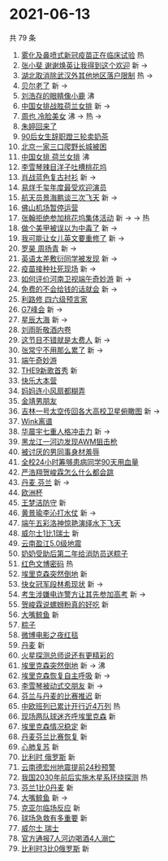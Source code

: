# 2021-06-13

共 79 条

<!-- BEGIN -->
<!-- 最后更新时间 Sun Jun 13 2021 05:17:05 GMT+0800 (China Standard Time) -->

1. [雾化及鼻喷式新冠疫苗正在临床试验](https://s.weibo.com//weibo?q=%23%E9%9B%BE%E5%8C%96%E5%8F%8A%E9%BC%BB%E5%96%B7%E5%BC%8F%E6%96%B0%E5%86%A0%E7%96%AB%E8%8B%97%E6%AD%A3%E5%9C%A8%E4%B8%B4%E5%BA%8A%E8%AF%95%E9%AA%8C%23&Refer=new_time)
   热
2. [张小斐
   谢谢焕英让我得到这个欢迎](https://s.weibo.com//weibo?q=%E5%BC%A0%E5%B0%8F%E6%96%90%20%E8%B0%A2%E8%B0%A2%E7%84%95%E8%8B%B1%E8%AE%A9%E6%88%91%E5%BE%97%E5%88%B0%E8%BF%99%E4%B8%AA%E6%AC%A2%E8%BF%8E&Refer=top)
   新 ->
3. [湖北取消除武汉外其他地区落户限制](https://s.weibo.com//weibo?q=%23%E6%B9%96%E5%8C%97%E5%8F%96%E6%B6%88%E9%99%A4%E6%AD%A6%E6%B1%89%E5%A4%96%E5%85%B6%E4%BB%96%E5%9C%B0%E5%8C%BA%E8%90%BD%E6%88%B7%E9%99%90%E5%88%B6%23&Refer=top)
   热 ->
4. [贝尔老了](https://s.weibo.com//weibo?q=%23%E8%B4%9D%E5%B0%94%E8%80%81%E4%BA%86%23&Refer=top)
   新 ->
5. [刘浩存的眼睛像小鹿](https://s.weibo.com//weibo?q=%23%E5%88%98%E6%B5%A9%E5%AD%98%E7%9A%84%E7%9C%BC%E7%9D%9B%E5%83%8F%E5%B0%8F%E9%B9%BF%23&Refer=top)
   沸
6. [中国女排战胜荷兰女排](https://s.weibo.com//weibo?q=%23%E4%B8%AD%E5%9B%BD%E5%A5%B3%E6%8E%92%E6%88%98%E8%83%9C%E8%8D%B7%E5%85%B0%E5%A5%B3%E6%8E%92%23&Refer=top)
   新 ->
7. [周也 冷脸美女](https://s.weibo.com//weibo?q=%E5%91%A8%E4%B9%9F%20%E5%86%B7%E8%84%B8%E7%BE%8E%E5%A5%B3&Refer=top)
   沸 -> 热 ->
8. [朱婷回来了](https://s.weibo.com//weibo?q=%23%E6%9C%B1%E5%A9%B7%E5%9B%9E%E6%9D%A5%E4%BA%86%23&Refer=top)
9. [90后女生辞职蹬三轮卖奶茶](https://s.weibo.com//weibo?q=%2390%E5%90%8E%E5%A5%B3%E7%94%9F%E8%BE%9E%E8%81%8C%E8%B9%AC%E4%B8%89%E8%BD%AE%E5%8D%96%E5%A5%B6%E8%8C%B6%23&Refer=top)
10. [北京一家三口爬野长城被困](https://s.weibo.com//weibo?q=%23%E5%8C%97%E4%BA%AC%E4%B8%80%E5%AE%B6%E4%B8%89%E5%8F%A3%E7%88%AC%E9%87%8E%E9%95%BF%E5%9F%8E%E8%A2%AB%E5%9B%B0%23&Refer=top)
11. [中国女排 荷兰女排](https://s.weibo.com//weibo?q=%E4%B8%AD%E5%9B%BD%E5%A5%B3%E6%8E%92%20%E8%8D%B7%E5%85%B0%E5%A5%B3%E6%8E%92&Refer=top)
    沸
12. [李雪琴辣目洋子吐槽桃花坞](https://s.weibo.com//weibo?q=%23%E6%9D%8E%E9%9B%AA%E7%90%B4%E8%BE%A3%E7%9B%AE%E6%B4%8B%E5%AD%90%E5%90%90%E6%A7%BD%E6%A1%83%E8%8A%B1%E5%9D%9E%23&Refer=top)
13. [肖战蓝色复古衬衫](https://s.weibo.com//weibo?q=%23%E8%82%96%E6%88%98%E8%93%9D%E8%89%B2%E5%A4%8D%E5%8F%A4%E8%A1%AC%E8%A1%AB%23&Refer=top)
    新 ->
14. [易烊千玺年度最受欢迎演员](https://s.weibo.com//weibo?q=%23%E6%98%93%E7%83%8A%E5%8D%83%E7%8E%BA%E5%B9%B4%E5%BA%A6%E6%9C%80%E5%8F%97%E6%AC%A2%E8%BF%8E%E6%BC%94%E5%91%98%23&Refer=top)
15. [航天员景海鹏谈三次飞天](https://s.weibo.com//weibo?q=%23%E8%88%AA%E5%A4%A9%E5%91%98%E6%99%AF%E6%B5%B7%E9%B9%8F%E8%B0%88%E4%B8%89%E6%AC%A1%E9%A3%9E%E5%A4%A9%23&Refer=top)
    新 ->
16. [佛山机场暂停运营](https://s.weibo.com//weibo?q=%23%E4%BD%9B%E5%B1%B1%E6%9C%BA%E5%9C%BA%E6%9A%82%E5%81%9C%E8%BF%90%E8%90%A5%23&Refer=top)
17. [张翰拒绝参加桃花坞集体活动](https://s.weibo.com//weibo?q=%23%E5%BC%A0%E7%BF%B0%E6%8B%92%E7%BB%9D%E5%8F%82%E5%8A%A0%E6%A1%83%E8%8A%B1%E5%9D%9E%E9%9B%86%E4%BD%93%E6%B4%BB%E5%8A%A8%23&Refer=top)
    新 -> -> 热
18. [做个美甲被误以为中毒了](https://s.weibo.com//weibo?q=%23%E5%81%9A%E4%B8%AA%E7%BE%8E%E7%94%B2%E8%A2%AB%E8%AF%AF%E4%BB%A5%E4%B8%BA%E4%B8%AD%E6%AF%92%E4%BA%86%23&Refer=top)
    新 ->
19. [我可能让女儿英文要重修了](https://s.weibo.com//weibo?q=%23%E6%88%91%E5%8F%AF%E8%83%BD%E8%AE%A9%E5%A5%B3%E5%84%BF%E8%8B%B1%E6%96%87%E8%A6%81%E9%87%8D%E4%BF%AE%E4%BA%86%23&Refer=top)
    新 ->
20. [罗昊 周扬青](https://s.weibo.com//weibo?q=%E7%BD%97%E6%98%8A%20%E5%91%A8%E6%89%AC%E9%9D%92&Refer=top)
    新 ->
21. [英语太差敷衍同学被发现](https://s.weibo.com//weibo?q=%23%E8%8B%B1%E8%AF%AD%E5%A4%AA%E5%B7%AE%E6%95%B7%E8%A1%8D%E5%90%8C%E5%AD%A6%E8%A2%AB%E5%8F%91%E7%8E%B0%23&Refer=top)
    新 ->
22. [疫苗接种社死现场](https://s.weibo.com//weibo?q=%23%E7%96%AB%E8%8B%97%E6%8E%A5%E7%A7%8D%E7%A4%BE%E6%AD%BB%E7%8E%B0%E5%9C%BA%23&Refer=top)
    新 ->
23. [如何评价河南卫视端午奇妙游](https://s.weibo.com//weibo?q=%23%E5%A6%82%E4%BD%95%E8%AF%84%E4%BB%B7%E6%B2%B3%E5%8D%97%E5%8D%AB%E8%A7%86%E7%AB%AF%E5%8D%88%E5%A5%87%E5%A6%99%E6%B8%B8%23&Refer=top)
    新 ->
24. [免费的不会给钱的话就会](https://s.weibo.com//weibo?q=%23%E5%85%8D%E8%B4%B9%E7%9A%84%E4%B8%8D%E4%BC%9A%E7%BB%99%E9%92%B1%E7%9A%84%E8%AF%9D%E5%B0%B1%E4%BC%9A%23&Refer=top)
    新 ->
25. [利路修 四六级预言家](https://s.weibo.com//weibo?q=%E5%88%A9%E8%B7%AF%E4%BF%AE%20%E5%9B%9B%E5%85%AD%E7%BA%A7%E9%A2%84%E8%A8%80%E5%AE%B6&Refer=top)
26. [G7峰会](https://s.weibo.com//weibo?q=G7%E5%B3%B0%E4%BC%9A&Refer=top) 新 ->
27. [星辰大海](https://s.weibo.com//weibo?q=%E6%98%9F%E8%BE%B0%E5%A4%A7%E6%B5%B7&Refer=top)
    新 ->
28. [刘雨昕敬酒内卷](https://s.weibo.com//weibo?q=%23%E5%88%98%E9%9B%A8%E6%98%95%E6%95%AC%E9%85%92%E5%86%85%E5%8D%B7%23&Refer=top)
29. [这节目不错就是太费人](https://s.weibo.com//weibo?q=%23%E8%BF%99%E8%8A%82%E7%9B%AE%E4%B8%8D%E9%94%99%E5%B0%B1%E6%98%AF%E5%A4%AA%E8%B4%B9%E4%BA%BA%23&Refer=top)
    新 ->
30. [张常宁不用那么累了](https://s.weibo.com//weibo?q=%E5%BC%A0%E5%B8%B8%E5%AE%81%E4%B8%8D%E7%94%A8%E9%82%A3%E4%B9%88%E7%B4%AF%E4%BA%86&Refer=top)
    新 ->
31. [端午奇妙游](https://s.weibo.com//weibo?q=%E7%AB%AF%E5%8D%88%E5%A5%87%E5%A6%99%E6%B8%B8&Refer=top)
32. [THE9新歌首秀](https://s.weibo.com//weibo?q=%23THE9%E6%96%B0%E6%AD%8C%E9%A6%96%E7%A7%80%23&Refer=top)
    新
33. [快乐大本营](https://s.weibo.com//weibo?q=%E5%BF%AB%E4%B9%90%E5%A4%A7%E6%9C%AC%E8%90%A5&Refer=top)
34. [妈妈连小风扇都糊弄](https://s.weibo.com//weibo?q=%23%E5%A6%88%E5%A6%88%E8%BF%9E%E5%B0%8F%E9%A3%8E%E6%89%87%E9%83%BD%E7%B3%8A%E5%BC%84%23&Refer=top)
35. [金靖男朋友](https://s.weibo.com//weibo?q=%23%E9%87%91%E9%9D%96%E7%94%B7%E6%9C%8B%E5%8F%8B%23&Refer=top)
36. [吉林一号太空传回各大高校卫星俯瞰图](https://s.weibo.com//weibo?q=%23%E5%90%89%E6%9E%97%E4%B8%80%E5%8F%B7%E5%A4%AA%E7%A9%BA%E4%BC%A0%E5%9B%9E%E5%90%84%E5%A4%A7%E9%AB%98%E6%A0%A1%E5%8D%AB%E6%98%9F%E4%BF%AF%E7%9E%B0%E5%9B%BE%23&Refer=top)
    新 ->
37. [Wink离谱](https://s.weibo.com//weibo?q=%23Wink%E7%A6%BB%E8%B0%B1%23&Refer=top)
38. [华晨宇七重人格冲击力](https://s.weibo.com//weibo?q=%23%E5%8D%8E%E6%99%A8%E5%AE%87%E4%B8%83%E9%87%8D%E4%BA%BA%E6%A0%BC%E5%86%B2%E5%87%BB%E5%8A%9B%23&Refer=top)
    新 ->
39. [黑龙江一河边发现AWM狙击枪](https://s.weibo.com//weibo?q=%23%E9%BB%91%E9%BE%99%E6%B1%9F%E4%B8%80%E6%B2%B3%E8%BE%B9%E5%8F%91%E7%8E%B0AWM%E7%8B%99%E5%87%BB%E6%9E%AA%23&Refer=top)
40. [被讨厌的男同事身材羞辱](https://s.weibo.com//weibo?q=%23%E8%A2%AB%E8%AE%A8%E5%8E%8C%E7%9A%84%E7%94%B7%E5%90%8C%E4%BA%8B%E8%BA%AB%E6%9D%90%E7%BE%9E%E8%BE%B1%23&Refer=top)
41. [全校24小时筹够患病同学90天用血量](https://s.weibo.com//weibo?q=%23%E5%85%A8%E6%A0%A124%E5%B0%8F%E6%97%B6%E7%AD%B9%E5%A4%9F%E6%82%A3%E7%97%85%E5%90%8C%E5%AD%A690%E5%A4%A9%E7%94%A8%E8%A1%80%E9%87%8F%23&Refer=top)
42. [严浩翔贺峻霖怎么什么都会跳](https://s.weibo.com//weibo?q=%23%E4%B8%A5%E6%B5%A9%E7%BF%94%E8%B4%BA%E5%B3%BB%E9%9C%96%E6%80%8E%E4%B9%88%E4%BB%80%E4%B9%88%E9%83%BD%E4%BC%9A%E8%B7%B3%23&Refer=top)
43. [丹麦 芬兰](https://s.weibo.com//weibo?q=%E4%B8%B9%E9%BA%A6%20%E8%8A%AC%E5%85%B0&Refer=top)
    新 ->
44. [欧洲杯](https://s.weibo.com//weibo?q=%E6%AC%A7%E6%B4%B2%E6%9D%AF&Refer=top)
45. [王梦洁防守](https://s.weibo.com//weibo?q=%E7%8E%8B%E6%A2%A6%E6%B4%81%E9%98%B2%E5%AE%88&Refer=top)
    新
46. [黄景瑜李沁打水仗](https://s.weibo.com//weibo?q=%23%E9%BB%84%E6%99%AF%E7%91%9C%E6%9D%8E%E6%B2%81%E6%89%93%E6%B0%B4%E4%BB%97%23&Refer=top)
    新 ->
47. [端午五彩洛神惊艳演绎水下飞天](https://s.weibo.com//weibo?q=%23%E7%AB%AF%E5%8D%88%E4%BA%94%E5%BD%A9%E6%B4%9B%E7%A5%9E%E6%83%8A%E8%89%B3%E6%BC%94%E7%BB%8E%E6%B0%B4%E4%B8%8B%E9%A3%9E%E5%A4%A9%23&Refer=top)
48. [威尔士1比1瑞士](https://s.weibo.com//weibo?q=%23%E5%A8%81%E5%B0%94%E5%A3%AB1%E6%AF%941%E7%91%9E%E5%A3%AB%23&Refer=top)
    新
49. [云南盈江5.0级地震](https://s.weibo.com//weibo?q=%E4%BA%91%E5%8D%97%E7%9B%88%E6%B1%9F5.0%E7%BA%A7%E5%9C%B0%E9%9C%87&Refer=top)
50. [奶奶受助后第二年给消防员送粽子](https://s.weibo.com//weibo?q=%23%E5%A5%B6%E5%A5%B6%E5%8F%97%E5%8A%A9%E5%90%8E%E7%AC%AC%E4%BA%8C%E5%B9%B4%E7%BB%99%E6%B6%88%E9%98%B2%E5%91%98%E9%80%81%E7%B2%BD%E5%AD%90%23&Refer=top)
51. [红色文博密码](https://s.weibo.com//weibo?q=%23%E7%BA%A2%E8%89%B2%E6%96%87%E5%8D%9A%E5%AF%86%E7%A0%81%23&Refer=new_time)
    热
52. [埃里克森突然倒地](https://s.weibo.com//weibo?q=%E5%9F%83%E9%87%8C%E5%85%8B%E6%A3%AE%E7%AA%81%E7%84%B6%E5%80%92%E5%9C%B0&Refer=top)
    新
53. [快女冠军段林希现状](https://s.weibo.com//weibo?q=%23%E5%BF%AB%E5%A5%B3%E5%86%A0%E5%86%9B%E6%AE%B5%E6%9E%97%E5%B8%8C%E7%8E%B0%E7%8A%B6%23&Refer=top)
    新 ->
54. [考生涉嫌电诈警方让其先参加高考](https://s.weibo.com//weibo?q=%23%E8%80%83%E7%94%9F%E6%B6%89%E5%AB%8C%E7%94%B5%E8%AF%88%E8%AD%A6%E6%96%B9%E8%AE%A9%E5%85%B6%E5%85%88%E5%8F%82%E5%8A%A0%E9%AB%98%E8%80%83%23&Refer=top)
    新 ->
55. [贺峻霖说螺蛳粉真的好吃](https://s.weibo.com//weibo?q=%23%E8%B4%BA%E5%B3%BB%E9%9C%96%E8%AF%B4%E8%9E%BA%E8%9B%B3%E7%B2%89%E7%9C%9F%E7%9A%84%E5%A5%BD%E5%90%83%23&Refer=top)
    新
56. [大嘴鲸鱼](https://s.weibo.com//weibo?q=%E5%A4%A7%E5%98%B4%E9%B2%B8%E9%B1%BC&Refer=top)
    新
57. [粽子](https://s.weibo.com//weibo?q=%E7%B2%BD%E5%AD%90&Refer=top)
58. [微博电影之夜红毯](https://s.weibo.com//weibo?q=%23%E5%BE%AE%E5%8D%9A%E7%94%B5%E5%BD%B1%E4%B9%8B%E5%A4%9C%E7%BA%A2%E6%AF%AF%23&Refer=top)
59. [丹麦](https://s.weibo.com//weibo?q=%E4%B8%B9%E9%BA%A6&Refer=top) 新
60. [火星探测总师说还有更精彩的](https://s.weibo.com//weibo?q=%23%E7%81%AB%E6%98%9F%E6%8E%A2%E6%B5%8B%E6%80%BB%E5%B8%88%E8%AF%B4%E8%BF%98%E6%9C%89%E6%9B%B4%E7%B2%BE%E5%BD%A9%E7%9A%84%23&Refer=top)
61. [埃里克森突然倒地](https://s.weibo.com//weibo?q=%23%E5%9F%83%E9%87%8C%E5%85%8B%E6%A3%AE%E7%AA%81%E7%84%B6%E5%80%92%E5%9C%B0%23&Refer=top)
    新 -> 沸
62. [埃里克森恢复自主呼吸](https://s.weibo.com//weibo?q=%23%E5%9F%83%E9%87%8C%E5%85%8B%E6%A3%AE%E6%81%A2%E5%A4%8D%E8%87%AA%E4%B8%BB%E5%91%BC%E5%90%B8%23&Refer=top)
    新 ->
63. [李雪琴被动式交朋友](https://s.weibo.com//weibo?q=%23%E6%9D%8E%E9%9B%AA%E7%90%B4%E8%A2%AB%E5%8A%A8%E5%BC%8F%E4%BA%A4%E6%9C%8B%E5%8F%8B%23&Refer=top)
    新 ->
64. [芬兰与丹麦的比赛推迟](https://s.weibo.com//weibo?q=%23%E8%8A%AC%E5%85%B0%E4%B8%8E%E4%B8%B9%E9%BA%A6%E7%9A%84%E6%AF%94%E8%B5%9B%E6%8E%A8%E8%BF%9F%23&Refer=top)
    新
65. [中欧班列已累计开行近4万列](https://s.weibo.com//weibo?q=%23%E4%B8%AD%E6%AC%A7%E7%8F%AD%E5%88%97%E5%B7%B2%E7%B4%AF%E8%AE%A1%E5%BC%80%E8%A1%8C%E8%BF%914%E4%B8%87%E5%88%97%23&Refer=new_time)
    热
66. [现场两队球迷齐呼埃里克森](https://s.weibo.com//weibo?q=%E7%8E%B0%E5%9C%BA%E4%B8%A4%E9%98%9F%E7%90%83%E8%BF%B7%E9%BD%90%E5%91%BC%E5%9F%83%E9%87%8C%E5%85%8B%E6%A3%AE&Refer=top)
    新
67. [埃里克森情况稳定](https://s.weibo.com//weibo?q=%E5%9F%83%E9%87%8C%E5%85%8B%E6%A3%AE%E6%83%85%E5%86%B5%E7%A8%B3%E5%AE%9A&Refer=top)
    新
68. [丹麦芬兰比赛恢复](https://s.weibo.com//weibo?q=%E4%B8%B9%E9%BA%A6%E8%8A%AC%E5%85%B0%E6%AF%94%E8%B5%9B%E6%81%A2%E5%A4%8D&Refer=top)
    新
69. [心肺复苏](https://s.weibo.com//weibo?q=%E5%BF%83%E8%82%BA%E5%A4%8D%E8%8B%8F&Refer=top)
    新
70. [比利时 俄罗斯](https://s.weibo.com//weibo?q=%E6%AF%94%E5%88%A9%E6%97%B6%20%E4%BF%84%E7%BD%97%E6%96%AF&Refer=top)
    新
71. [云南德宏州地震提前24秒预警](https://s.weibo.com//weibo?q=%23%E4%BA%91%E5%8D%97%E5%BE%B7%E5%AE%8F%E5%B7%9E%E5%9C%B0%E9%9C%87%E6%8F%90%E5%89%8D24%E7%A7%92%E9%A2%84%E8%AD%A6%23&Refer=top)
72. [我国2030年前后实施木星系环绕探测](https://s.weibo.com//weibo?q=%23%E6%88%91%E5%9B%BD2030%E5%B9%B4%E5%89%8D%E5%90%8E%E5%AE%9E%E6%96%BD%E6%9C%A8%E6%98%9F%E7%B3%BB%E7%8E%AF%E7%BB%95%E6%8E%A2%E6%B5%8B%23&Refer=new_time)
    热
73. [芬兰1比0丹麦](https://s.weibo.com//weibo?q=%E8%8A%AC%E5%85%B01%E6%AF%940%E4%B8%B9%E9%BA%A6&Refer=top)
    新
74. [大嘴鲸鱼](https://s.weibo.com//weibo?q=%23%E5%A4%A7%E5%98%B4%E9%B2%B8%E9%B1%BC%23&Refer=top)
    新 ->
75. [克亚尔临场反应](https://s.weibo.com//weibo?q=%23%E5%85%8B%E4%BA%9A%E5%B0%94%E4%B8%B4%E5%9C%BA%E5%8F%8D%E5%BA%94%23&Refer=top)
    新
76. [球场急救有多重要](https://s.weibo.com//weibo?q=%23%E7%90%83%E5%9C%BA%E6%80%A5%E6%95%91%E6%9C%89%E5%A4%9A%E9%87%8D%E8%A6%81%23&Refer=top)
    新
77. [威尔士 瑞士](https://s.weibo.com//weibo?q=%E5%A8%81%E5%B0%94%E5%A3%AB%20%E7%91%9E%E5%A3%AB&Refer=top)
78. [官方通报7人河边喝酒4人溺亡](https://s.weibo.com//weibo?q=%23%E5%AE%98%E6%96%B9%E9%80%9A%E6%8A%A57%E4%BA%BA%E6%B2%B3%E8%BE%B9%E5%96%9D%E9%85%924%E4%BA%BA%E6%BA%BA%E4%BA%A1%23&Refer=top)
79. [比利时3比0俄罗斯](https://s.weibo.com//weibo?q=%E6%AF%94%E5%88%A9%E6%97%B63%E6%AF%940%E4%BF%84%E7%BD%97%E6%96%AF&Refer=top)
    新

<!-- END -->
